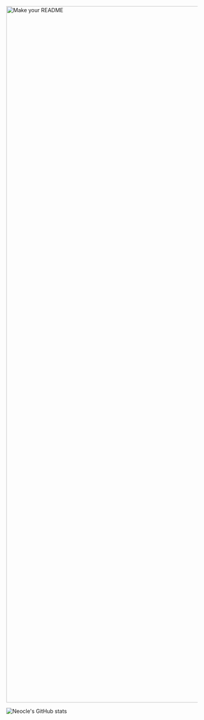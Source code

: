 <p align=”center”>
<img width="1834" alt="Make your README" src="https://github.com/user-attachments/assets/9e0af2cd-9244-4d5a-8f0b-a2b65812e554" />
</p>

![Neocle's GitHub stats](https://github-readme-stats.vercel.app/api?username=Neocle&theme=prussian&show_icons=true)
